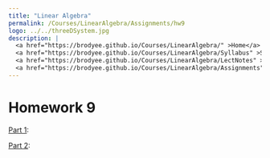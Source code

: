 ```yaml
---
title: "Linear Algebra"
permalink: /Courses/LinearAlgebra/Assignments/hw9
logo: ../../threeDSystem.jpg
description: |
  <a href="https://brodyee.github.io/Courses/LinearAlgebra/" >Home</a> <br />
  <a href="https://brodyee.github.io/Courses/LinearAlgebra/Syllabus" >Syllabus</a> <br />
  <a href="https://brodyee.github.io/Courses/LinearAlgebra/LectNotes" >Lecture Notes</a> <br />
  <a href="https://brodyee.github.io/Courses/LinearAlgebra/Assignments" >Assignments</a>
---
```


# Homework 9

[Part 1](https://brodyee.github.io/Courses/LinearAlgebra/HWs/diagHW.pdf):

[Part 2](https://brodyee.github.io/Courses/LinearAlgebra/HWs/orthogDiagHW.pdf): 
